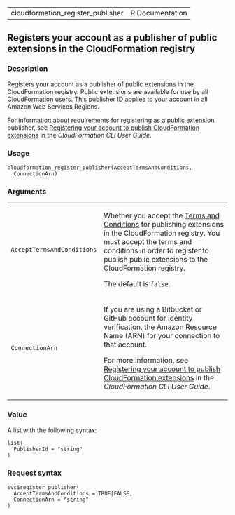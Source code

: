 <table style="width: 100%;">
<tbody>
<tr class="odd">
<td>cloudformation_register_publisher</td>
<td style="text-align: right;">R Documentation</td>
</tr>
</tbody>
</table>

## Registers your account as a publisher of public extensions in the CloudFormation registry

### Description

Registers your account as a publisher of public extensions in the
CloudFormation registry. Public extensions are available for use by all
CloudFormation users. This publisher ID applies to your account in all
Amazon Web Services Regions.

For information about requirements for registering as a public extension
publisher, see [Registering your account to publish CloudFormation
extensions](https://docs.aws.amazon.com/cloudformation-cli/latest/userguide/publish-extension.html#publish-extension-prereqs)
in the *CloudFormation CLI User Guide*.

### Usage

    cloudformation_register_publisher(AcceptTermsAndConditions,
      ConnectionArn)

### Arguments

<table>
<colgroup>
<col style="width: 35%" />
<col style="width: 65%" />
</colgroup>
<tbody>
<tr class="odd">
<td><code
id="cloudformation_register_publisher_:_AcceptTermsAndConditions">AcceptTermsAndConditions</code></td>
<td><p>Whether you accept the <a
href="https://cloudformation-registry-documents.s3.amazonaws.com/Terms_and_Conditions_for_AWS_CloudFormation_Registry_Publishers.pdf">Terms
and Conditions</a> for publishing extensions in the CloudFormation
registry. You must accept the terms and conditions in order to register
to publish public extensions to the CloudFormation registry.</p>
<p>The default is <code>false</code>.</p></td>
</tr>
<tr class="even">
<td><code
id="cloudformation_register_publisher_:_ConnectionArn">ConnectionArn</code></td>
<td><p>If you are using a Bitbucket or GitHub account for identity
verification, the Amazon Resource Name (ARN) for your connection to that
account.</p>
<p>For more information, see <a
href="https://docs.aws.amazon.com/cloudformation-cli/latest/userguide/publish-extension.html#publish-extension-prereqs">Registering
your account to publish CloudFormation extensions</a> in the
<em>CloudFormation CLI User Guide</em>.</p></td>
</tr>
</tbody>
</table>

### Value

A list with the following syntax:

    list(
      PublisherId = "string"
    )

### Request syntax

    svc$register_publisher(
      AcceptTermsAndConditions = TRUE|FALSE,
      ConnectionArn = "string"
    )
